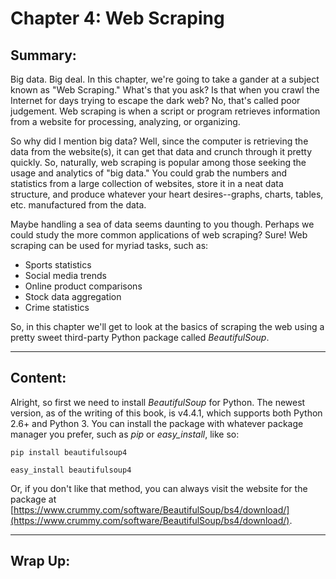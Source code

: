 # Chapter 4: Web Scraping
## Summary:

Big data. Big deal. In this chapter, we're going to take a gander at a subject
known as "Web Scraping." What's that you ask? Is that when you crawl the
Internet for days trying to escape the dark web? No, that's called
poor judgement. Web scraping is when a script or program retrieves information
from a website for processing, analyzing, or organizing.

So why did I mention big data? Well, since the computer is retrieving the data
from the website(s), it can get that data and crunch through it pretty quickly.
So, naturally, web scraping is popular among those seeking the usage and analytics
of "big data." You could grab the numbers and statistics from a large collection
of websites, store it in a neat data structure, and produce whatever your heart
desires--graphs, charts, tables, etc. manufactured from the data.

Maybe handling a sea of data seems daunting to you though. Perhaps we could
study the more common applications of web scraping? Sure! Web scraping can be
used for myriad tasks, such as:

  - Sports statistics
  - Social media trends
  - Online product comparisons
  - Stock data aggregation
  - Crime statistics

So, in this chapter we'll get to look at the basics of scraping the web using
a pretty sweet third-party Python package called *BeautifulSoup*.

---

## Content:

Alright, so first we need to install *BeautifulSoup* for Python. The newest
version, as of the writing of this book, is v4.4.1, which supports both Python 2.6+
and Python 3. You can install the package with whatever package manager you prefer,
such as *pip* or *easy_install*, like so:

```
pip install beautifulsoup4
```

```
easy_install beautifulsoup4
```

Or, if you don't like that method, you can always visit the website for the package
at [https://www.crummy.com/software/BeautifulSoup/bs4/download/](https://www.crummy.com/software/BeautifulSoup/bs4/download/).

---

## Wrap Up:
